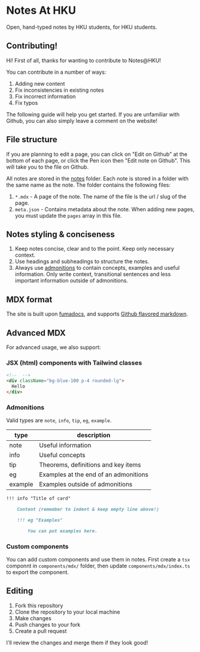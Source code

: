# Notes At HKU

Open, hand-typed notes by HKU students, for HKU students.

## Contributing!

Hi! First of all, thanks for wanting to contribute to Notes@HKU!

You can contribute in a number of ways:

1. Adding new content
2. Fix inconsistencies in existing notes
3. Fix incorrect information
4. Fix typos

The following guide will help you get started. If you are unfamiliar with Github, you can also simply leave a comment on the website!

## File structure

If you are planning to edit a page, you can click on "Edit on Github" at the bottom of each page, or click the Pen icon then "Edit note on Github". This will take you to the file on Github.

All notes are stored in the [notes](/content/notes/) folder. Each note is stored in a folder with the same name as the note. The folder contains the following files:

1. `*.mdx` - A page of the note. The name of the file is the url / slug of the page.
1. `meta.json` - Contains metadata about the note. When adding new pages, you must update the `pages` array in this file.

## Notes styling & conciseness

1. Keep notes concise, clear and to the point. Keep only necessary context.
2. Use headings and subheadings to structure the notes.
3. Always use [admonitions](#advanced-mdx) to contain concepts, examples and useful information. Only write context, transitional sentences and less important information outside of admonitions.

## MDX format

The site is built upon [fumadocs](https://fumadocs.vercel.app/), and supports [Github flavored markdown](https://guides.github.com/features/mastering-markdown/).

## Advanced MDX

For advanced usage, we also support:

### JSX (html) components with Tailwind classes

```md
<!--  -->
<div className="bg-blue-100 p-4 rounded-lg">
  Hello
</div>
```

### Admonitions

Valid types are `note`, `info`, `tip`, `eg`, `example`.

| type    | description                           |
| ------- | ------------------------------------- |
| note    | Useful information                    |
| info    | Useful concepts                       |
| tip     | Theorems, definitions and key items   |
| eg      | Examples at the end of an admonitions |
| example | Examples outside of admonitions       |

```md
!!! info "Title of card"

    Content (remember to indent & keep empty line above!)

    !!! eg "Examples"

        You can put examples here.
```

### Custom components

You can add custom components and use them in notes. First create a `tsx` componnt in `components/mdx/` folder, then update `components/mdx/index.ts` to export the component.

## Editing

1. Fork this repository
2. Clone the repository to your local machine
3. Make changes
4. Push changes to your fork
5. Create a pull request

I'll review the changes and merge them if they look good!
